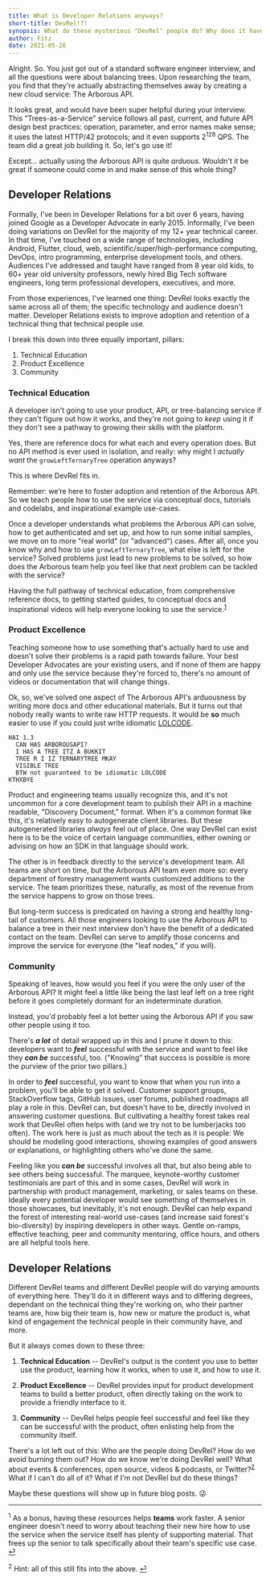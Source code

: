 ```yaml
---
title: What is Developer Relations anyways?
short-title: DevRel!?!
synopsis: What do these mysterious "DevRel" people do? Why does it have to be mysterious?
author: Fitz
date: 2021-05-26
---
```


Alright. So. You just got out of a standard software engineer interview, and all the questions were about balancing trees. Upon researching the team, you find that they're actually abstracting themselves away by creating a new cloud service: The Arborous API.

It looks great, and would have been super helpful during your interview. This "Trees-as-a-Service" service follows all past, current, and future API design best practices: operation, parameter, and error names make sense; it uses the latest HTTP/42 protocols; and it even supports 2<sup>128</sup> QPS. The team did a great job building it. So, let's go use it!

Except... actually using the Arborous API is quite _arduous_. Wouldn't it be great if someone could come in and make sense of this whole thing?

## Developer Relations

Formally, I've been in Developer Relations for a bit over 6 years, having joined Google as a Developer Advocate in early 2015. Informally, I've been doing variations on DevRel for the majority of my 12+ year technical career. In that time, I've touched on a wide range of technologies, including Android, Flutter, cloud, web, scientific/super/high-performance computing, DevOps, intro programming, enterprise development tools, and others. Audiences I've addressed and taught have ranged from 8 year old kids, to 60+ year old university professors, newly hired Big Tech software engineers, long term professional developers, executives, and more.

From those experiences, I've learned one thing: DevRel looks exactly the same across all of them; the specific technology and audience doesn't matter. Developer Relations exists to improve adoption and retention of a technical thing that technical people use.

I break this down into three equally important, pillars:

1. Technical Education
2. Product Excellence
3. Community

### Technical Education

A developer isn't going to use your product, API, or tree-balancing service if they can't figure out how it works, and they're not going to _keep_ using it if they don't see a pathway to growing their skills with the platform.

Yes, there are reference docs for what each and every operation does. But no API method is ever used in isolation, and really: why might I _actually want_ the `growLeftTernaryTree` operation anyways?

This is where DevRel fits in.

Remember: we’re here to foster adoption and retention of the Arborous API. So we teach people how to use the service via conceptual docs, tutorials and codelabs, and inspirational example use-cases.

Once a developer understands what problems the Arborous API can solve, how to get authenticated and set up, and how to run some initial samples, we move on to more "real world" (or "advanced") cases. After all, once you know why and how to use `growLeftTernaryTree`, what else is left for the service? Solved problems just lead to new problems to be solved, so how does the Arborous team help you feel like that next problem can be tackled with the service?

Having the full pathway of technical education, from comprehensive reference docs, to getting started guides, to conceptual docs and inspirational videos will help everyone looking to use the service.<sup>[1](#1)</sup><a name="1-ret"></a>

### Product Excellence

Teaching someone how to use something that's actually hard to use and doesn't solve their problems is a rapid path towards failure. Your best Developer Advocates are your existing users, and if none of them are happy and only use the service because they're forced to, there's no amount of videos or documentation that will change things.

Ok, so, we've solved one aspect of The Arborous API's arduousness by writing more docs and other educational materials. But it turns out that nobody really wants to write raw HTTP requests. It would be **so** much easier to use if you could just write idiomatic [LOLCODE](https://en.wikipedia.org/wiki/LOLCODE). 

```LOLCODE
HAI 1.3
  CAN HAS ARBOROUSAPI?
  I HAS A TREE ITZ A BUKKIT
  TREE R I IZ TERNARYTREE MKAY
  VISIBLE TREE
  BTW not guaranteed to be idiomatic LOLCODE
KTHXBYE
```

Product and engineering teams usually recognize this, and it's not uncommon for a core development team to publish their API in a machine readable, "Discovery Document," format. When it's a common format like this, it's relatively easy to autogenerate client libraries. But these autogenerated libraries _always_ feel out of place. One way DevRel can exist here is to be the voice of certain language communities, either owning or advising on how an SDK in that language should work.

The other is in feedback directly to the service's development team. All teams are short on time, but the Arborous API team even more so: every department of forestry management wants customized additions to the service. The team prioritizes these, naturally, as most of the revenue from the service happens to grow on those trees.

But long-term success is predicated on having a strong and healthy long-tail of customers. All those engineers looking to use the Arborous API to balance a tree in their next interview don't have the benefit of a dedicated contact on the team. DevRel can serve to amplify those concerns and improve the service for everyone (the "leaf nodes," if you will).

### Community

Speaking of leaves, how would you feel if you were the only user of the Arborous API? It might feel a little like being the last leaf left on a tree right before it goes completely dormant for an indeterminate duration.

Instead, you'd probably feel a lot better using the Arborous API if you saw other people using it too.

There's **_a lot_** of detail wrapped up in this and I prune it down to this: developers want to **_feel_** successful with the service and want to feel like they **_can be_** successful, too. ("Knowing" that success is possible is more the purview of the prior two pillars.)

In order to **_feel_** successful, you want to know that when you run into a problem, you'll be able to get it solved. Customer support groups, StackOverflow tags, GitHub issues, user forums, published roadmaps all play a role in this. DevRel can, but doesn't have to be, directly involved in answering customer questions. But cultivating a healthy forest takes real work that DevRel often helps with (and we try not to be lumberjacks too often). The work here is just as much about the tech as it is people: We should be modeling good interactions, showing examples of good answers or explanations, or highlighting others who've done the same.

Feeling like you **_can be_** successful involves all that, but also being able to see others being successful. The marquee, keynote-worthy customer testimonials are part of this and in some cases, DevRel will work in partnership with product management, marketing, or sales teams on these. Ideally every potential developer would see something of themselves in those showcases, but inevitably, it's not enough. DevRel can help expand the forest of interesting real-world use-cases (and increase said forest's bio-diversity) by inspiring developers in other ways. Gentle on-ramps, effective teaching, peer and community mentoring, office hours, and others are all helpful tools here.

## Developer Relations

Different DevRel teams and different DevRel people will do varying amounts of everything here. They'll do it in different ways and to differing degrees, dependant on the technical thing they're working on, who their partner teams are, how big their team is, how new or mature the product is, what kind of engagement the technical people in their community have, and more.

But it always comes down to these three:

1. **Technical Education**
-- DevRel's output is the content you use to better use the product, learning how it works, when to use it, and how to use it.

2. **Product Excellence**
-- DevRel provides input for product development teams to build a better product, often directly taking on the work to provide a friendly interface to it.
  
3. **Community**
-- DevRel helps people feel successful and feel like they can be successful with the product, often enlisting help from the community itself.

There's a lot left out of this: Who are the people doing DevRel? How do we avoid burning them out? How do we know we're doing DevRel well? What about events & conferences, open source, videos & podcasts, or Twitter?<sup>[2](#2)</sup><a name="2-ret"></a> What if I can't do all of it? What if I'm not DevRel but do these things?

Maybe these questions will show up in future blog posts. 😜

---

<sup><a name="1">1</a></sup> As a bonus, having these resources helps **teams** work faster. A senior engineer doesn't need to worry about teaching their new hire how to use the service when the service itself has plenty of supporting material. That frees up the senior to talk specifically about their team's specific use case. [⏎](#1-ret)

<sup><a name="2">2</a></sup> Hint: all of this still fits into the above. [⏎](#2-ret)